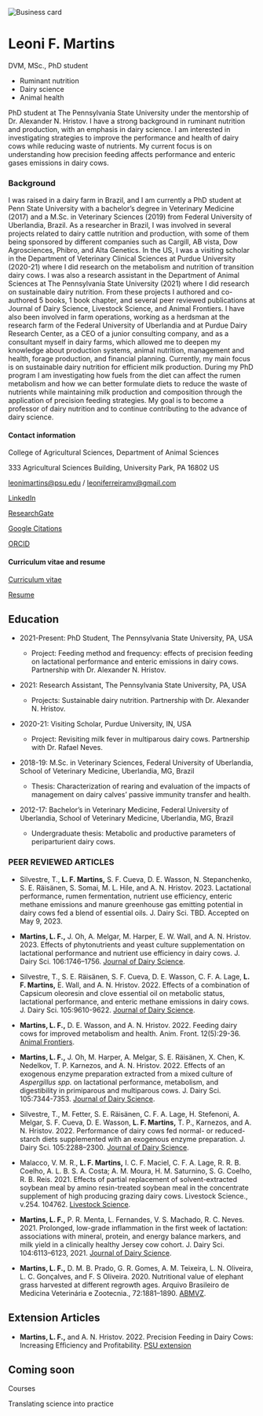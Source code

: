 ![Business card](https://user-images.githubusercontent.com/91094411/202731708-bbf7e882-8727-4697-b69d-4920708796e1.jpg)




# Leoni F. Martins

DVM, MSc., PhD student

- Ruminant nutrition
- Dairy science
- Animal health


PhD student at The Pennsylvania State University under the mentorship of Dr. Alexander N. Hristov. I have a strong background in ruminant nutrition and production, with an emphasis in dairy science. I am interested in investigating strategies to improve the performance and health of dairy cows while reducing waste of nutrients. My current focus is on understanding how precision feeding affects performance and enteric gases emissions in dairy cows.


### Background

I was raised in a dairy farm in Brazil, and I am currently a PhD student at Penn State University with a bachelor’s degree in Veterinary Medicine (2017) and a M.Sc. in Veterinary Sciences (2019) from Federal University of Uberlandia, Brazil. As a researcher in Brazil, I was involved in several projects related to dairy cattle nutrition and production, with some of them being sponsored by different companies such as Cargill, AB vista, Dow Agrosciences, Phibro, and Alta Genetics. In the US, I was a visiting scholar in the Department of Veterinary Clinical Sciences at Purdue University (2020-21) where I did research on the metabolism and nutrition of transition dairy cows. I was also a research assistant in the Department of Animal Sciences at The Pennsylvania State University (2021) where I did research on sustainable dairy nutrition. From these projects I authored and co-authored 5 books, 1 book chapter, and several peer reviewed publications at Journal of Dairy Science, Livestock Science, and Animal Frontiers. I have also been involved in farm operations, working as a herdsman at the research farm of the Federal University of Uberlandia and at Purdue Dairy Research Center, as a CEO of a junior consulting company, and as a consultant myself in dairy farms, which allowed me to deepen my knowledge about production systems, animal nutrition, management and health, forage production, and financial planning. Currently, my main focus is on sustainable dairy nutrition for efficient milk production. During my PhD program I am investigating how fuels from the diet can affect the rumen metabolism and how we can better formulate diets to reduce the waste of nutrients while maintaining milk production and composition through the application of precision feeding strategies. My goal is to become a professor of dairy nutrition and to continue contributing to the advance of dairy science.


#### Contact information

College of Agricultural Sciences, Department of Animal Sciences

333 Agricultural Sciences Building, University Park, PA 16802 US

leonimartins@psu.edu / leoniferreiramv@gmail.com

[LinkedIn](https://www.linkedin.com/in/leoni-martins-5a9aa1150/)

[ResearchGate](https://www.researchgate.net/profile/Leoni-Martins)

[Google Citations](https://scholar.google.com/citations?user=3VvFb2gAAAAJ)

[ORCID](https://orcid.org/0000-0003-3075-448X)


#### Curriculum vitae and resume

[Curriculum vitae](https://github.com/leonimev/LeoniMartins/files/11861564/Leoni.Curriculum.Vitae.-.updated.pdf)

[Resume](https://github.com/leonimev/LeoniMartins/files/11861565/Leoni.resume.-.updated.pdf)



## Education

- 2021-Present: PhD Student, The Pennsylvania State University, PA, USA
    
    - Project: Feeding method and frequency: effects of precision feeding on lactational performance and enteric emissions in dairy cows. Partnership with Dr. Alexander N. Hristov.

- 2021: Research Assistant, The Pennsylvania State University, PA, USA

    - Projects: Sustainable dairy nutrition. Partnership with Dr. Alexander N. Hristov.

- 2020-21: Visiting Scholar, Purdue University, IN, USA
    
    - Project: Revisiting milk fever in multiparous dairy cows. Partnership with Dr. Rafael Neves.
    
- 2018-19: M.Sc. in Veterinary Sciences, Federal University of Uberlandia, School of Veterinary Medicine, Uberlandia, MG, Brazil

    - Thesis: Characterization of rearing and evaluation of the impacts of management on dairy calves’ passive immunity transfer and health.
    
- 2012-17: Bachelor’s in Veterinary Medicine, Federal University of Uberlandia, School of Veterinary Medicine, Uberlandia, MG, Brazil

    - Undergraduate thesis: Metabolic and productive parameters of periparturient dairy cows.


### PEER REVIEWED ARTICLES

- Silvestre, T., **L. F. Martins,** S. F. Cueva, D. E. Wasson, N. Stepanchenko, S. E. Räisänen, S. Somai, M. L. Hile, and A. N. Hristov. 2023. Lactational performance, rumen fermentation, nutrient use efficiency, enteric methane emissions and manure greenhouse gas emitting potential in dairy cows fed a blend of essential oils. J. Dairy Sci. TBD. Accepted on May 9, 2023.

- **Martins, L. F.,** J. Oh, A. Melgar, M. Harper, E. W. Wall, and A. N. Hristov. 2023. Effects of phytonutrients and yeast culture supplementation on lactational performance and nutrient use efficiency in dairy cows. J. Dairy Sci. 106:1746–1756. [Journal of Dairy Science](https://doi.org/10.3168/jds.2022-22482).

- Silvestre, T., S. E. Räisänen, S. F. Cueva, D. E. Wasson, C. F. A. Lage, **L. F. Martins,** E. Wall, and A. N. Hristov. 2022. Effects of a combination of Capsicum oleoresin and clove essential oil on metabolic status, lactational performance, and enteric methane emissions in dairy cows. J. Dairy Sci. 105:9610-9622. [Journal of Dairy Science](https://doi.org/10.3168/jds.2022-22203). 

- **Martins, L. F.,** D. E. Wasson, and A. N. Hristov. 2022. Feeding dairy cows for improved metabolism and health. Anim. Front. 12(5):29-36. [Animal Frontiers](https://doi.org/10.1093/af/vfac059).

- **Martins, L. F.,** J. Oh, M. Harper, A. Melgar, S. E. Räisänen, X. Chen, K. Nedelkov, T. P. Karnezos, and A. N. Hristov. 2022. Effects of an exogenous enzyme preparation extracted from a mixed culture of _Aspergillus spp._ on lactational performance, metabolism, and digestibility in primiparous and multiparous cows. J. Dairy Sci. 105:7344-7353. [Journal of Dairy Science](https://doi.org/10.3168/jds.2022-21990).

- Silvestre, T., M. Fetter, S. E. Räisänen, C. F. A. Lage, H. Stefenoni, A. Melgar, S. F. Cueva, D. E. Wasson, **L. F. Martins,** T. P., Karnezos, and A. N. Hristov. 2022. Performance of dairy cows fed normal- or reduced-starch diets supplemented with an exogenous enzyme preparation. J. Dairy Sci. 105:2288–2300. [Journal of Dairy Science](https://doi.org/10.3168/jds.2021-21264).

- Malacco, V. M. R., **L. F. Martins,** I. C. F.  Maciel, C. F. A. Lage, R. R. B. Coelho, A. L. B. S. A. Costa; A. M. Moura, H. M. Saturnino, S. G. Coelho, R. B. Reis. 2021. Effects of partial replacement of solvent-extracted soybean meal by amino resin-treated soybean meal in the concentrate supplement of high producing grazing dairy cows. Livestock Science., v.254. 104762. [Livestock Science](https://doi.org/10.1016/j.livsci.2021.104762).

- **Martins, L. F.,** P. R. Menta, L. Fernandes, V. S. Machado, R. C. Neves. 2021. Prolonged, low-grade inflammation in the first week of lactation: associations with mineral, protein, and energy balance markers, and milk yield in a clinically healthy Jersey cow cohort. J. Dairy Sci. 104:6113–6123, 2021. [Journal of Dairy Science](https://doi.org/10.3168/jds.2020-19538).

- **Martins, L. F.,** D. M. B. Prado, G. R. Gomes, A. M. Teixeira, L. N. Oliveira, L. C. Gonçalves, and F. S Oliveira. 2020. Nutritional value of elephant grass harvested at different regrowth ages. Arquivo Brasileiro de Medicina Veterinária e Zootecnia., 72:1881–1890. [ABMVZ](http://dx.doi.org/10.1590/1678-4162-11329).


## Extension Articles

- **Martins, L. F.,** and A. N. Hristov. 2022. Precision Feeding in Dairy Cows: Increasing Efficiency and Profitability. [PSU extension](https://extension.psu.edu/precision-feeding-in-dairy-cows-increasing-efficiency-and-profitability)

## Coming soon


Courses

Translating science into practice
